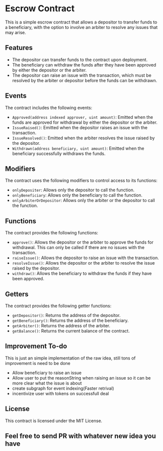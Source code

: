 # Escrow Contract

This is a simple escrow contract that allows a depositor to transfer funds to a beneficiary, with the option to involve an arbiter to resolve any issues that may arise.

## Features

-   The depositor can transfer funds to the contract upon deployment.
-   The beneficiary can withdraw the funds after they have been approved by either the depositor or the arbiter.
-   The depositor can raise an issue with the transaction, which must be resolved by the arbiter or depositor before the funds can be withdrawn.

## Events

The contract includes the following events:

-   `Approved(address indexed approver, uint amount)`: Emitted when the funds are approved for withdrawal by either the depositor or the arbiter.
-   `IssueRaised()`: Emitted when the depositor raises an issue with the transaction.
-   `IssueResolved()`: Emitted when the arbiter resolves the issue raised by the depositor.
-   `Withdrawn(address beneficiary, uint amount)`: Emitted when the beneficiary successfully withdraws the funds.

## Modifiers

The contract uses the following modifiers to control access to its functions:

-   `onlyDepositer`: Allows only the depositor to call the function.
-   `onlyBeneficiary`: Allows only the beneficiary to call the function.
-   `onlyArbiterOrDepositor`: Allows only the arbiter or the depositor to call the function.

## Functions

The contract provides the following functions:

-   `approve()`: Allows the depositor or the arbiter to approve the funds for withdrawal. This can only be called if there are no issues with the transaction.
-   `raiseIssue()`: Allows the depositor to raise an issue with the transaction.
-   `resolveIssue()`: Allows the depositor or the arbiter to resolve the issue raised by the depositor.
-   `withdraw()`: Allows the beneficiary to withdraw the funds if they have been approved.

## Getters

The contract provides the following getter functions:

-   `getDepositor()`: Returns the address of the depositor.
-   `getBeneficiary()`: Returns the address of the beneficiary.
-   `getArbiter()`: Returns the address of the arbiter.
-   `getBalance()`: Returns the current balance of the contract.

## Improvement To-do

This is just an simple implementation of the raw idea, still tons of improvement is need to be done

-   Allow beneficiary to raise an issue
-   Allow user to put the reasonString when raising an issue so it can be more clear what the issue is about
-   create subgraph for event indexing(Faster retrival)
-   incentivize user with tokens on successfull deal

## License

This contract is licensed under the MIT License.

## Feel free to send PR with whatever new idea you have
